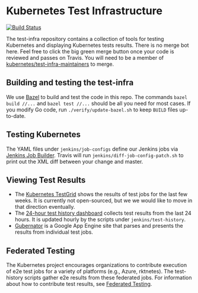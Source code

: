 # Kubernetes Test Infrastructure

[![Build Status](https://travis-ci.org/kubernetes/test-infra.svg?branch=master)](https://travis-ci.org/kubernetes/test-infra)

The test-infra repository contains a collection of tools for testing Kubernetes
and displaying Kubernetes tests results. There is no merge bot here. Feel free
to click the big green merge button once your code is reviewed and passes on
Travis. You will need to be a member of
[kubernetes/test-infra-maintainers](https://github.com/orgs/kubernetes/teams/test-infra-maintainers)
to merge.

## Building and testing the test-infra

We use [Bazel](https://www.bazel.io/) to build and test the code in this repo.
The commands `bazel build //...` and `bazel test //...` should be all you need
for most cases. If you modify Go code, run `./verify/update-bazel.sh` to keep
`BUILD` files up-to-date.

## Testing Kubernetes

The YAML files under `jenkins/job-configs` define our Jenkins jobs via [Jenkins
Job Builder](http://docs.openstack.org/infra/jenkins-job-builder/). Travis will
run `jenkins/diff-job-config-patch.sh` to print out the XML diff between your
change and master.

## Viewing Test Results

* The [Kubernetes TestGrid](https://k8s-testgrid.appspot.com/) shows the results
of test jobs for the last few weeks. It is currently not open-sourced, but we
we would like to move in that direction eventually.
* The [24-hour test history
dashboard](http://storage.googleapis.com/kubernetes-test-history/static/index.html)
collects test results from the last 24 hours. It is updated hourly by the
scripts under `jenkins/test-history`.
* [Gubernator](https://k8s-gubernator.appspot.com/) is a Google App Engine site
that parses and presents the results from individual test jobs.

## Federated Testing

The Kubernetes project encourages organizations to contribute execution of e2e
test jobs for a variety of platforms (e.g., Azure, rktnetes).  The test-history
scripts gather e2e results from these federated jobs.  For information about
how to contribute test results, see [Federated Testing](docs/federated_testing.md).
